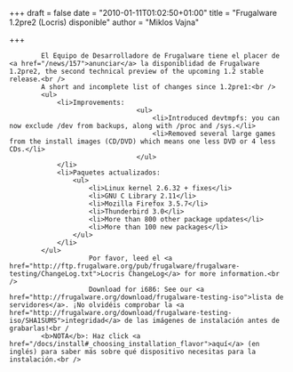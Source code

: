 
+++
draft = false
date = "2010-01-11T01:02:50+01:00"
title = "Frugalware 1.2pre2 (Locris) disponible"
author = "Miklos Vajna"

+++

            El Equipo de Desarrolladore de Frugalware tiene el placer de <a href="/news/157">anunciar</a> la disponiblidad de Frugalware 1.2pre2, the second technical preview of the upcoming 1.2 stable release.<br />
            A short and incomplete list of changes since 1.2pre1:<br />
            <ul>
                <li>Improvements:
                                    <ul>
                                        <li>Introduced devtmpfs: you can now exclude /dev from backups, along with /proc and /sys.</li>
                                        <li>Removed several large games from the install images (CD/DVD) which means one less DVD or 4 less CDs.</li>
                                    </ul>
                </li>
                <li>Paquetes actualizados:
                    <ul>
                        <li>Linux kernel 2.6.32 + fixes</li>
                        <li>GNU C Library 2.11</li>
                        <li>Mozilla Firefox 3.5.7</li>
                        <li>Thunderbird 3.0</li>
                        <li>More than 800 other package updates</li>
                        <li>More than 100 new packages</li>
                    </ul>
                </li>
            </ul>
                        Por favor, leed el <a href="http://ftp.frugalware.org/pub/frugalware/frugalware-testing/ChangeLog.txt">Locris ChangeLog</a> for more information.<br />
                        Download for i686: See our <a href="http://frugalware.org/download/frugalware-testing-iso">lista de servidores</a>. ¡No olvidéis comprobar la <a href="http://frugalware.org/download/frugalware-testing-iso/SHA1SUMS">integridad</a> de las imágenes de instalación antes de grabarlas!<br /
            <b>NOTA</b>: Haz click <a href="/docs/install#_choosing_installation_flavor">aquí</a> (en inglés) para saber más sobre qué dispositivo necesitas para la instalación.<br />
            
        